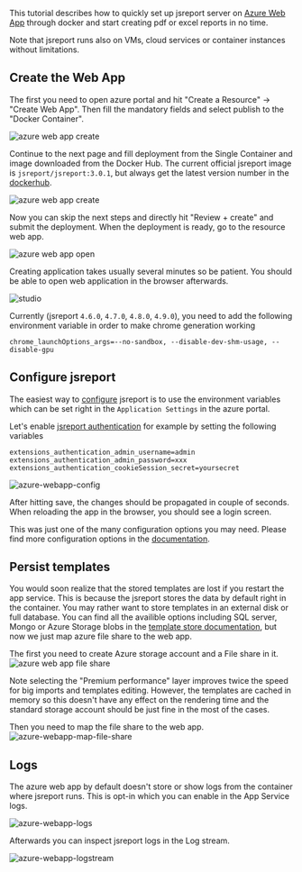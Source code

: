 

This tutorial describes how to quickly set up jsreport server on [
Azure Web App](https://azure.microsoft.com/en-us/services/app-service/web/) through docker and start creating pdf or excel reports in no time.

Note that jsreport runs also on VMs, cloud services or container instances without limitations.

## Create the Web App

The first you need to open azure portal and hit "Create a Resource" -> "Create Web App".
Then fill the mandatory fields and select publish to the "Docker Container".

![azure web app create](/learn/static-resources/azure-webapp-create.png)

Continue to the next page and fill deployment from the Single Container and image downloaded from the Docker Hub. The current official jsreport image is `jsreport/jsreport:3.0.1`, but always get the latest version number in the [dockerhub](https://hub.docker.com/r/jsreport/jsreport).

![azure web app create](/learn/static-resources/azure-webapp-create-docker.png)

Now you can skip the next steps and directly hit "Review + create" and submit the deployment. When the deployment is ready, go to the resource web app.

![azure web app open](/learn/static-resources/azure-webapp-open.png)

Creating application takes usually several minutes so be patient. You should be able to open web application in the browser afterwards.

![studio](https://jsreport.net/screenshots/studio.png?v=2)

Currently (jsreport `4.6.0`, `4.7.0`, `4.8.0`, `4.9.0`), you need to add the following environment variable in order to make chrome generation working
```
chrome_launchOptions_args=--no-sandbox, --disable-dev-shm-usage, --disable-gpu
```

## Configure jsreport

The easiest way to [configure](/learn/configuration) jsreport is to use the environment variables which can be set right in the `Application Settings` in the azure portal.

Let's enable [jsreport authentication](https://jsreport.net/learn/authentication) for example by setting the following variables

```
extensions_authentication_admin_username=admin
extensions_authentication_admin_password=xxx
extensions_authentication_cookieSession_secret=yoursecret
```

![azure-webapp-config](/learn/static-resources/azure-webapp-config.png)

After hitting save, the changes should be propagated in couple of seconds. When reloading the app in the browser, you should see a login screen.

This was just one of the many configuration options you may need. Please find more configuration options in the [documentation](https://jsreport.net/learn/configuration).

## Persist templates
You would soon realize that the stored templates are lost if you restart the app service. This is because the jsreport stores the data by default right in the container. You may rather want to store templates in an external disk or full database. You can find all the availible options including SQL server, Mongo or Azure Storage blobs in the [template store documentation](/learn/template-stores), but now we just map azure file share to the web app.

The first you need to create Azure storage account and a File share in it.
![azure web app file share](/learn/static-resources/azure-webapp-file-share.png)

Note selecting the "Premium performance" layer improves twice the speed for big imports and templates editing. However, the templates are cached in memory so this doesn't have any effect on the rendering time and the standard storage account should be just fine in the most of the cases.

Then you need to map the file share to the web app.
![azure-webapp-map-file-share](/learn/static-resources/azure-webapp-map-file-share.png)

## Logs
The azure web app by default doesn't store or show logs from the container where jsreport runs. This is opt-in which you can enable in the App Service logs.

![azure-webapp-logs](/learn/static-resources/azure-webapp-logs.png)

Afterwards you can inspect jsreport logs in the Log stream.

![azure-webapp-logstream](/learn/static-resources/azure-webapp-logstream.png)
